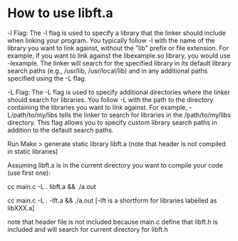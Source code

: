 # How to use libft.a

-l Flag:
The -l flag is used to specify a library that the linker should include when linking your program.
You typically follow -l with the name of the library you want to link against, without the "lib" prefix or file extension. For example, if you want to link against the libexample.so library, you would use -lexample.
The linker will search for the specified library in its default library search paths (e.g., /usr/lib, /usr/local/lib) and in any additional paths specified using the -L flag.

-L Flag:
The -L flag is used to specify additional directories where the linker should search for libraries.
You follow -L with the path to the directory containing the libraries you want to link against. For example, -L/path/to/my/libs tells the linker to search for libraries in the /path/to/my/libs directory.
This flag allows you to specify custom library search paths in addition to the default search paths.

Run Make > generate static library libft.a (note that header is not compiled in static libraries)

Assuming libft.a is in the current directory you want to compile your code (use first one):

cc main.c -L . libft.a && ./a.out

cc main.c -L . -lft.a && ./a.out [-lft is a shortform for libraries labelled as libXXX.a]

note that header file is not included because main.c define that libft.h is included and will search for current directory for libft.h
